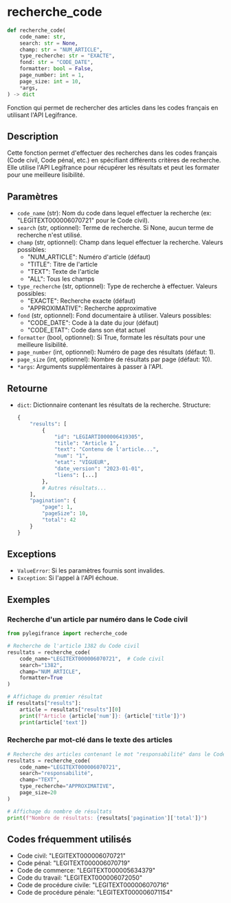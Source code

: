 # recherche_code

```python
def recherche_code(
    code_name: str,
    search: str = None,
    champ: str = "NUM_ARTICLE",
    type_recherche: str = "EXACTE",
    fond: str = "CODE_DATE",
    formatter: bool = False,
    page_number: int = 1,
    page_size: int = 10,
    *args,
) -> dict
```

Fonction qui permet de rechercher des articles dans les codes français en utilisant l'API Legifrance.

## Description

Cette fonction permet d'effectuer des recherches dans les codes français (Code civil, Code pénal, etc.) en spécifiant différents critères de recherche. Elle utilise l'API Legifrance pour récupérer les résultats et peut les formater pour une meilleure lisibilité.

## Paramètres

- `code_name` (str): Nom du code dans lequel effectuer la recherche (ex: "LEGITEXT000006070721" pour le Code civil).
- `search` (str, optionnel): Terme de recherche. Si None, aucun terme de recherche n'est utilisé.
- `champ` (str, optionnel): Champ dans lequel effectuer la recherche. Valeurs possibles:
  - "NUM_ARTICLE": Numéro d'article (défaut)
  - "TITLE": Titre de l'article
  - "TEXT": Texte de l'article
  - "ALL": Tous les champs
- `type_recherche` (str, optionnel): Type de recherche à effectuer. Valeurs possibles:
  - "EXACTE": Recherche exacte (défaut)
  - "APPROXIMATIVE": Recherche approximative
- `fond` (str, optionnel): Fond documentaire à utiliser. Valeurs possibles:
  - "CODE_DATE": Code à la date du jour (défaut)
  - "CODE_ETAT": Code dans son état actuel
- `formatter` (bool, optionnel): Si True, formate les résultats pour une meilleure lisibilité.
- `page_number` (int, optionnel): Numéro de page des résultats (défaut: 1).
- `page_size` (int, optionnel): Nombre de résultats par page (défaut: 10).
- `*args`: Arguments supplémentaires à passer à l'API.

## Retourne

- `dict`: Dictionnaire contenant les résultats de la recherche. Structure:
  ```python
  {
      "results": [
          {
              "id": "LEGIARTI000006419305",
              "title": "Article 1",
              "text": "Contenu de l'article...",
              "num": "1",
              "etat": "VIGUEUR",
              "date_version": "2023-01-01",
              "liens": [...]
          },
          # Autres résultats...
      ],
      "pagination": {
          "page": 1,
          "pageSize": 10,
          "total": 42
      }
  }
  ```

## Exceptions

- `ValueError`: Si les paramètres fournis sont invalides.
- `Exception`: Si l'appel à l'API échoue.

## Exemples

### Recherche d'un article par numéro dans le Code civil

```python
from pylegifrance import recherche_code

# Recherche de l'article 1382 du Code civil
resultats = recherche_code(
    code_name="LEGITEXT000006070721",  # Code civil
    search="1382",
    champ="NUM_ARTICLE",
    formatter=True
)

# Affichage du premier résultat
if resultats["results"]:
    article = resultats["results"][0]
    print(f"Article {article['num']}: {article['title']}")
    print(article['text'])
```

### Recherche par mot-clé dans le texte des articles

```python
# Recherche des articles contenant le mot "responsabilité" dans le Code civil
resultats = recherche_code(
    code_name="LEGITEXT000006070721",
    search="responsabilité",
    champ="TEXT",
    type_recherche="APPROXIMATIVE",
    page_size=20
)

# Affichage du nombre de résultats
print(f"Nombre de résultats: {resultats['pagination']['total']}")
```

## Codes fréquemment utilisés

- Code civil: "LEGITEXT000006070721"
- Code pénal: "LEGITEXT000006070719"
- Code de commerce: "LEGITEXT000005634379"
- Code du travail: "LEGITEXT000006072050"
- Code de procédure civile: "LEGITEXT000006070716"
- Code de procédure pénale: "LEGITEXT000006071154"
